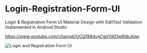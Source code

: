 # Login-Registration-Form-UI
Login &amp; Registration Form UI Material Design with EditText Validation Implemented in Android Studio

https://www.youtube.com/channel/UCQ188dyxCgqYdG1wRdbJtpw

![Login and Registration Form UI](https://user-images.githubusercontent.com/71060268/93012877-4dbdd080-f5c1-11ea-8c20-99e4864e9908.png)
